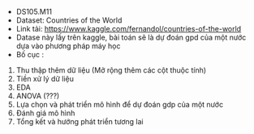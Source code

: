 + DS105.M11
+ Dataset: Countries of the World
+ Link tải: https://www.kaggle.com/fernandol/countries-of-the-world
+ Datase này lấy trên kaggle, bài toán sẽ là dự đoán gpd của một nước dựa vào phương pháp máy học
+ Bố cục : 
1) Thu thập thêm dữ liệu (Mở rộng thêm các cột thuộc tính)
2) Tiền xử lý dữ liệu
3) EDA
4) ANOVA (???)
5) Lựa chọn và phát triển mô hình để dự đoán gdp của một nước
6) Đánh giá mô hình
7) Tổng kết và hướng phát triển tương lai
